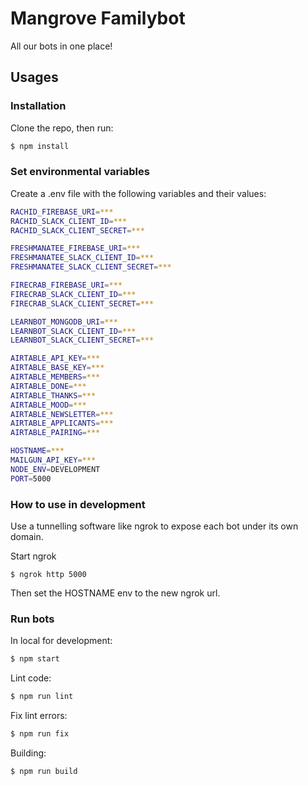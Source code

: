 # Mangrove Familybot

All our bots in one place!

## Usages

### Installation

Clone the repo, then run:
```bash
$ npm install
```

### Set environmental variables

Create a .env file with the following variables and their values:
```bash
RACHID_FIREBASE_URI=***
RACHID_SLACK_CLIENT_ID=***
RACHID_SLACK_CLIENT_SECRET=***

FRESHMANATEE_FIREBASE_URI=***
FRESHMANATEE_SLACK_CLIENT_ID=***
FRESHMANATEE_SLACK_CLIENT_SECRET=***

FIRECRAB_FIREBASE_URI=***
FIRECRAB_SLACK_CLIENT_ID=***
FIRECRAB_SLACK_CLIENT_SECRET=***

LEARNBOT_MONGODB_URI=***
LEARNBOT_SLACK_CLIENT_ID=***
LEARNBOT_SLACK_CLIENT_SECRET=***

AIRTABLE_API_KEY=***
AIRTABLE_BASE_KEY=***
AIRTABLE_MEMBERS=***
AIRTABLE_DONE=***
AIRTABLE_THANKS=***
AIRTABLE_MOOD=***
AIRTABLE_NEWSLETTER=***
AIRTABLE_APPLICANTS=***
AIRTABLE_PAIRING=***

HOSTNAME=***
MAILGUN_API_KEY=***
NODE_ENV=DEVELOPMENT
PORT=5000
```

### How to use in development

Use a tunnelling software like ngrok to expose each bot under its own domain.

Start ngrok
```
$ ngrok http 5000
```

Then set the HOSTNAME env to the new ngrok url.

### Run bots

In local for development:
```bash
$ npm start
```

Lint code:
```bash
$ npm run lint
```

Fix lint errors:
```bash
$ npm run fix
```

Building:
```bash
$ npm run build
```
